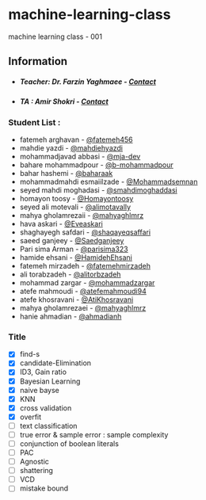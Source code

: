 # machine-learning-class
machine learning class - 001

## Information
* ##### Teacher: Dr. Farzin Yaghmaee - [Contact](mailto:f_yaghmaee@semnan.ac.ir)
* ##### TA : Amir Shokri - [Contact](mailto:amirshokri@semnan.ac.ir)

### Student List :
* fatemeh arghavan - [@fatemeh456](https://github.com/fatemeh456)
* mahdie yazdi - [@mahdiehyazdi](https://github.com/mahdiehyazdi)
* mohammadjavad abbasi - [@mja-dev](https://github.com/mja-dev)
* bahare mohammadpour - [@b-mohammadpour](https://github.com/b-mohammadpour)
* bahar hashemi - [@baharaak](https://github.com/baharaak)
* mohammadmahdi esmaiilzade - [@Mohammadsemnan](https://github.com/Mohammadsemnan)
* seyed mahdi moghadasi - [@smahdimoghaddasi](https://github.com/smahdimoghaddasi)
* homayon toosy - [@Homayontoosy](https://github.com/Homayontoosy)
* seyed ali motevali - [@alimotavally](https://github.com/alimotavally)
* mahya gholamrezaii - [@mahyaghlmrz](https://github.com/mahyaghlmrz)
* hava askari - [@Eveaskari](https://github.com/Eveaskari)
* shaghayegh safdari - [@shaqayeqsaffari](https://github.com/shaqayeqsaffari)
* saeed ganjeey - [@Saedganjeey](https://github.com/Saedganjeey)
* Pari sima Arman - [@parisima323](https://github.com/parisima323)
* hamide ehsani - [@HamidehEhsani](https://github.com/HamidehEhsani)
* fatemeh mirzadeh - [@fatemehmirzadeh](https://github.com/fatemehmirzadeh)
* ali torabzadeh - [@alitorbzadeh](https://github.com/alitorbzadeh)
* mohammad zargar - [@mohammadzargar](https://github.com/mohammadzargar)
* atefe mahmoudi - [@atefemahmoudi94](https://github.com/atefemahmoudi94)
* atefe khosravani - [@AtiKhosravani](https://github.com/AtiKhosravani)
* mahya gholamrezaei - [@mahyaghlmrz](https://github.com/mahyaghlmrz)
* hanie ahmadian - [@ahmadianh](https://github.com/ahmadianh)

### Title
- [x] find-s
- [x] candidate-Elimination
- [x] ID3, Gain ratio
- [x] Bayesian Learning
- [x] naive bayse
- [x] KNN
- [x] cross validation
- [x] overfit
- [ ] text classification
- [ ] true error & sample error : sample complexity
- [ ] conjunction of boolean literals
- [ ] PAC
- [ ] Agnostic
- [ ] shattering
- [ ] VCD
- [ ] mistake bound
